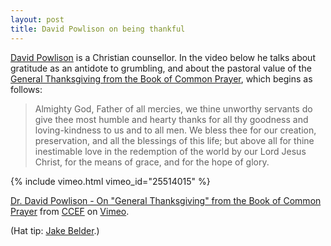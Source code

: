 ```yaml
---
layout: post
title: David Powlison on being thankful
---
```

[David Powlison](http://www.ccef.org/authors/david-powlison) is a Christian counsellor. In the video below he talks about gratitude as an antidote to grumbling, and about the pastoral value of the [General Thanksgiving from the Book of Common Prayer](http://churchofengland.org/prayer-worship/worship/book-of-common-prayer/prayers-and-thanksgivings.aspx), which begins as follows:

> Almighty God, Father of all mercies, we thine unworthy servants do give thee most humble and hearty thanks for all thy goodness and loving-kindness to us and to all men. We bless thee for our creation, preservation, and all the blessings of this life; but above all for thine inestimable love in the redemption of the world by our Lord Jesus Christ, for the means of grace, and for the hope of glory.

{% include vimeo.html vimeo_id="25514015" %}

<a href="http://vimeo.com/25514015">Dr. David Powlison - On "General Thanksgiving" from the Book of Common Prayer</a> from <a href="http://vimeo.com/ccef">CCEF</a> on <a href="https://vimeo.com">Vimeo</a>.

(Hat tip: [Jake Belder](http://blog.jakebelder.com/post/miscellanees-weeks-18-24-2014).)
